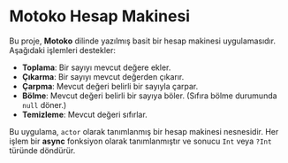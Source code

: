 # Motoko Hesap Makinesi

Bu proje, **Motoko** dilinde yazılmış basit bir hesap makinesi uygulamasıdır. Aşağıdaki işlemleri destekler:
- **Toplama**: Bir sayıyı mevcut değere ekler.
- **Çıkarma**: Bir sayıyı mevcut değerden çıkarır.
- **Çarpma**: Mevcut değeri belirli bir sayıyla çarpar.
- **Bölme**: Mevcut değeri belirli bir sayıya böler. (Sıfıra bölme durumunda `null` döner.)
- **Temizleme**: Mevcut değeri sıfırlar.

Bu uygulama, `actor` olarak tanımlanmış bir hesap makinesi nesnesidir. Her işlem bir **async** fonksiyon olarak tanımlanmıştır ve sonucu `Int` veya `?Int` türünde döndürür.
